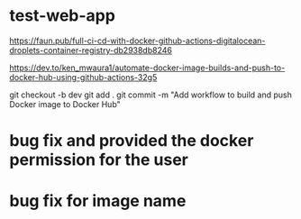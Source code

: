 ﻿# test-web-app

https://faun.pub/full-ci-cd-with-docker-github-actions-digitalocean-droplets-container-registry-db2938db8246

https://dev.to/ken_mwaura1/automate-docker-image-builds-and-push-to-docker-hub-using-github-actions-32g5


git checkout -b dev
git add .
git commit -m "Add workflow to build and push Docker image to Docker Hub"

# bug fix and provided the docker permission for the user
# bug fix for image name
